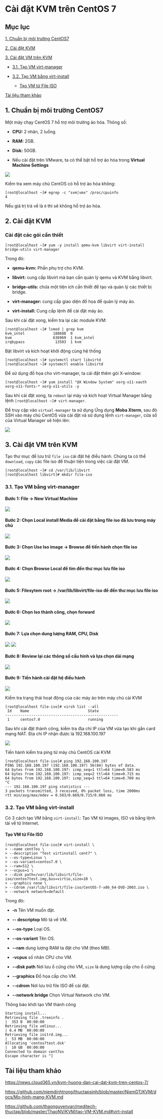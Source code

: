# Cài đặt KVM trên CentOS 7

## Mục lục

[1. Chuẩn bị môi trường CentOS7](https://github.com/quanganh1996111/Linux-Tutorial/blob/master/Linux-Onjob%20Trainning/Kernel%20Virtualization%20Machine/Install%20KVM%20CentOS7.md#1-chu%E1%BA%A9n-b%E1%BB%8B-m%C3%B4i-tr%C6%B0%E1%BB%9Dng-centos7)

[2. Cài đặt KVM](https://github.com/quanganh1996111/Linux-Tutorial/blob/master/Linux-Onjob%20Trainning/Kernel%20Virtualization%20Machine/Install%20KVM%20CentOS7.md#2-c%C3%A0i-%C4%91%E1%BA%B7t-kvm)

[3. Cài đặt VM trên KVM](https://github.com/quanganh1996111/Linux-Tutorial/blob/master/Linux-Onjob%20Trainning/Kernel%20Virtualization%20Machine/Install%20KVM%20CentOS7.md#3-c%C3%A0i-%C4%91%E1%BA%B7t-vm-tr%C3%AAn-kvm)

- [3.1. Tạo VM virt-manager](https://github.com/quanganh1996111/Linux-Tutorial/blob/master/Linux-Onjob%20Trainning/Kernel%20Virtualization%20Machine/Install%20KVM%20CentOS7.md#31-t%E1%BA%A1o-vm-b%E1%BA%B1ng-virt-manager)

- [3.2. Tạo VM bằng virt-install](https://github.com/quanganh1996111/Linux-Tutorial/blob/master/Linux-Onjob%20Trainning/Kernel%20Virtualization%20Machine/Install%20KVM%20CentOS7.md#32-t%E1%BA%A1o-vm-b%E1%BA%B1ng-virt-install)

    - [Tạo VM từ File ISO](https://github.com/quanganh1996111/Linux-Tutorial/blob/master/Linux-Onjob%20Trainning/Kernel%20Virtualization%20Machine/Install%20KVM%20CentOS7.md#t%E1%BA%A1o-vm-t%E1%BB%AB-file-iso)

[Tài liệu tham khảo](https://github.com/quanganh1996111/Linux-Tutorial/blob/master/Linux-Onjob%20Trainning/Kernel%20Virtualization%20Machine/Install%20KVM%20CentOS7.md#t%C3%A0i-li%E1%BB%87u-tham-kh%E1%BA%A3o)

## 1. Chuẩn bị môi trường CentOS7

Một máy chạy CentOS 7 hỗ trợ môi trường ảo hóa. Thông số:

- **CPU:** 2 nhân, 2 luồng.

- **RAM:** 2GB.

- **Disk:** 50GB.

- Nếu cài đặt trên VMware, ta có thể bật hỗ trợ ảo hóa trong **Virtual Machine Settings**

<img src="https://imgur.com/WlZ2vG2.png">

Kiểm tra xem máy chủ CentOS có hỗ trợ ảo hóa không:

```
[root@localhost ~]# egrep -c "svm|vmx" /proc/cpuinfo
4
```

Nếu giá trị trả về là `0` thì sẽ không hỗ trợ ảo hóa.

## 2. Cài đặt KVM

### Cài đặt các gói cần thiết

```
[root@localhost ~]# yum -y install qemu-kvm libvirt virt-install bridge-utils virt-manager
```

Trong đó:

- **qemu-kvm:** Phần phụ trợ cho KVM.

- **libvirt:** cung cấp libvirt mà bạn cần quản lý qemu và KVM bằng libvirt.

- **bridge-utils:** chứa một tiện ích cần thiết để tạo và quản lý các thiết bị bridge.

- **virt-manager:** cung cấp giao diện đồ họa để quản lý máy ảo.

- **virt-install:** Cung cấp lệnh để cài đặt máy ảo.

Sau khi cài đặt xong, kiểm tra lại các module KVM:

```
[root@localhost ~]# lsmod | grep kvm
kvm_intel             188688  0
kvm                   636969  1 kvm_intel
irqbypass              13503  1 kvm
```

Bật libvirt và kích hoạt khởi động cùng hệ thống

```
[root@localhost ~]# systemctl start libvirtd
[root@localhost ~]# systemctl enable libvirtd
```

Để sử dụng đồ họa cho virt-manager, ta cài đặt thêm gói X-window:

```
[root@localhost ~]# yum install "@X Window System" xorg-x11-xauth xorg-x11-fonts-* xorg-x11-utils -y
```

Sau khi cài đặt xong, ta `reboot` lại máy và kích hoạt Virtual Manager bằng lệnh `[root@localhost ~]# virt-manager`.

Để truy cập vào `virtual-manager` ta sử dụng Ứng dụng **Moba Xterm**, sau đó SSH vào máy chủ CentOS vừa cài đặt và sử dụng lệnh `virt-manager`, cửa sổ của Virtual Manager sẽ hiện lên:

<img src="https://imgur.com/pP9oovU.png">

## 3. Cài đặt VM trên KVM

Tạo thư mục để lưu trữ `file iso` cài đặt hệ điều hành. Chúng ta có thể `download`, `copy` các file iso để thuận tiện trong việc cài đặt VM. 

```
[root@localhost ~]# cd /var/lib/libvirt
[root@localhost libvirt]# mkdir file-iso
```

### 3.1. Tạo VM bằng virt-manager

#### Bước 1: File -> New Virtual Machine

<img src="https://imgur.com/pDZYZ5R.png">

#### Bước 2: Chọn Local install Media để cài đặt bằng file iso đã lưu trong máy chủ

<img src="https://imgur.com/IN3kMNi.png">

#### Bước 3: Chọn Use Iso image -> Browse để tiến hành chọn file iso

<img src="https://imgur.com/UCMXJPI.png">

#### Bước 4: Chọn Browse Local để tìm đến thư mục lưu file iso

<img src="https://imgur.com/mIyqmWa.png">

#### Bước 5: Filesytem root -> /var/lib/libvirt/file-iso để đến thư mục lưu file iso

<img src="https://imgur.com/cdm02Cw.png">

#### Bước 6: Chọn Iso thành công, chọn forward

<img src="https://imgur.com/UdxXlVV.png">

#### Bước 7: Lựa chọn dung lượng RAM, CPU, Disk

<img src="https://imgur.com/RjhMoxR.png">

<img src="https://imgur.com/EWtnaHT.png">

#### Bước 8: Review lại các thông số cấu hình và lựa chọn dải mạng

<img src="https://imgur.com/cosC7ET.png">

#### Bước 9: Tiến hành cài đặt hệ điều hành

<img src="https://imgur.com/rPRrgYk.png">

Kiểm tra trạng thái hoạt động của các máy ảo trên máy chủ cài KVM

```
[root@localhost file-iso]# virsh list --all
 Id    Name                           State
----------------------------------------------------
 1     centos7.0                      running
```

Sau khi cài đặt thành công, kiểm tra địa chỉ IP của VM vừa tạo khi gắn card mạng NAT. Địa chỉ IP nhận được là 192.168.100.197

<img src="https://imgur.com/O9fFQc4.png">

Tiến hành kiểm tra ping từ máy chủ CentOS cài KVM

```
[root@localhost file-iso]# ping 192.168.100.197
PING 192.168.100.197 (192.168.100.197) 56(84) bytes of data.
64 bytes from 192.168.100.197: icmp_seq=1 ttl=64 time=0.583 ms
64 bytes from 192.168.100.197: icmp_seq=2 ttl=64 time=0.715 ms
64 bytes from 192.168.100.197: icmp_seq=3 ttl=64 time=0.709 ms
^C
--- 192.168.100.197 ping statistics ---
3 packets transmitted, 3 received, 0% packet loss, time 2000ms
rtt min/avg/max/mdev = 0.583/0.669/0.715/0.060 ms
```

### 3.2. Tạo VM bằng virt-install

Có 3 cách tạo VM bằng `virt-install`: Tạo VM từ images, ISO và bằng lệnh tải về từ Internet.

#### Tạo VM từ File ISO

```
[root@localhost file-iso]# virt-install \
> --name cent7os \
> --description "Test virtinstall cent7" \
> --os-type=Linux \
> --os-variant=centos7.0 \
> --ram=512 \
> --vcpus=1 \
> --disk path=/var/lib/libvirt/file-iso/centos7test.img,bus=virtio,size=10 \
> --graphics none \
> --cdrom /var/lib/libvirt/file-iso/CentOS-7-x86_64-DVD-2003.iso \
> --network network=default
```

Trong đó: 

- **-n** Tên VM muốn đặt.

- **-- descriptop** Mô tả về VM.

- **--os-type** Loại OS.

- **--os-variant** Tên OS.

- **--ram** dung lượng RAM ta đặt cho VM (theo MB).

- **-vcpus** số nhân CPU cho VM.

- **--disk path** Nơi lưu ổ cứng cho VM, `size` là dung lượng cấp cho ổ cứng.

- **--graphics** Đồ họa cấp cho VM.

- **--cdrom** Nơi lưu trữ file ISO để cài đặt.

- **--network bridge** Chọn Virtual Network cho VM.

Thông báo khởi tạo VM thành công

```
Starting install...
Retrieving file .treeinfo .                                                                                      |  353 B  00:00:00
Retrieving file vmlinuz...                                                                                        | 6.4 MB  00:00:00
Retrieving file initrd.img...                                                                                     |  53 MB  00:00:00
Allocating 'centos7test.dsk'                                                                                      |  10 GB  00:00:00
Connected to domain cent7os
Escape character is ^]
```

## Tài liệu tham khảo

https://news.cloud365.vn/kvm-huong-dan-cai-dat-kvm-tren-centos-7/

https://github.com/niemdinhtrong/thuctapsinh/blob/master/NiemDT/KVM/docs/Mo-hinh-mang-KVM.md

https://github.com/thaonguyenvan/meditech-thuctap/blob/master/ThaoNV/KVM/tao-VM-KVM.md#virt-install